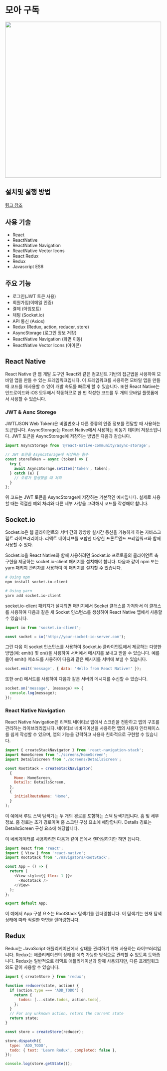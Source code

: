 # 모아 구독

<img style="width: 500px;" src="https://i.ibb.co/dcG77Rt/Screenshot-20221107-224432-submarkettest.jpg" />

## 설치및 실행 방법

<a href="https://github.com/nabacamp-side/side1-fe2/wiki/ReactNative-Expo-%EC%84%A4%EC%B9%98%EB%B0%8F-%EC%8B%A4%ED%96%89-%EB%B0%A9%EB%B2%95">링크 참조</a>

## 사용 기술

- React
- ReactNative
- ReactNative Navigation
- ReactNative Vector Icons
- React Redux
- Redux
- Javascript ES6

## 주요 기능

- 로그인(JWT 토큰 사용)
- 회원가입(이메일 인증)
- 결제 (아임포트)
- 채팅 (Socket.io)
- API 통신 (Axios)
- Redux (Redux, action, reducer, store)
- AsyncStorage (로그인 정보 저장)
- ReactNative Navigation (화면 이동)
- ReactNative Vector Icons (아이콘)

## React Native

React Native 란 웹 개발 도구인 React와 같은 컴포넌트 기반의 접근법을 사용하여 모바일 앱을 만들 수 있는 프레임워크입니다. 이 프레임워크를 사용하면 모바일 앱을 만들 때 코드를 재사용할 수 있어 개발 속도를 빠르게 할 수 있습니다. 또한 React Native는 안드로이드와 iOS 모두에서 작동하므로 한 번 작성한 코드를 두 개의 모바일 플랫폼에서 사용할 수 있습니다.

### JWT & Asnc Storege

JWT(JSON Web Token)은 비밀번호나 다른 종류의 인증 정보를 전달할 때 사용하는 토큰입니다. AsyncStorage는 React Native에서 사용하는 비동기 데이터 저장소입니다. JWT 토큰을 AsyncStorage에 저장하는 방법은 다음과 같습니다.

```Javascript
import AsyncStorage from '@react-native-community/async-storage';

// JWT 토큰을 AsyncStorage에 저장하는 함수
const storeToken = async (token) => {
  try {
    await AsyncStorage.setItem('token', token);
  } catch (e) {
    // 오류가 발생했을 때 처리
  }
};
```
위 코드는 JWT 토큰을 AsyncStorage에 저장하는 기본적인 예시입니다. 실제로 사용할 때는 적절한 예외 처리와 다른 세부 사항을 고려해서 코드를 작성해야 합니다.


## Socket.io

Socket.io은 웹 클라이언트와 서버 간의 양방향 실시간 통신을 가능하게 하는 자바스크립트 라이브러리이다. 리액트 네이티브를 포함한 다양한 프론트엔드 프레임워크와 함께 사용할 수 있다.

Socket.io을 React Native와 함께 사용하려면 Socket.io 프로토콜의 클라이언트 측 구현을 제공하는 socket.io-client 패키지를 설치해야 합니다. 다음과 같이 npm 또는 yarn 패키지 관리자를 사용하여 이 패키지를 설치할 수 있습니다.

```bash
# Using npm
npm install socket.io-client

# Using yarn
yarn add socket.io-client
```

socket.io-client 패키지가 설치되면 패키지에서 Socket 클래스를 가져와서 이 클래스를 사용하여 다음과 같은 새 Socket 인스턴스를 생성하여 React Native 앱에서 사용할 수 있습니다.

```javascript
import io from 'socket.io-client';

const socket = io('http://your-socket-io-server.com');
```

그런 다음 이 socket 인스턴스를 사용하여 Socket.io 클라이언트에서 제공하는 다양한 방법(예: emit() 및 on()을 사용하여 서버에서 메시지를 보내고 받을 수 있습니다. 예를 들어 emit() 메소드를 사용하여 다음과 같은 메시지를 서버에 보낼 수 있습니다.

```javascript
socket.emit('message', { data: 'Hello from React Native!' });
```

또한 on() 메서드를 사용하여 다음과 같은 서버의 메시지를 수신할 수 있습니다.

```javascript
socket.on('message', (message) => {
  console.log(message);
});
```

### React Native Navigation

React Native Navigation은 리액트 네이티브 앱에서 스크린을 전환하고 앱의 구조를 관리하는 라이브러리입니다. 네이티브 네비게이션을 사용하면 앱의 사용자 인터페이스를 쉽게 작성할 수 있으며, 앱의 기능을 강력하고 사용자 친화적으로 구현할 수 있습니다.

```javascript
import { createStackNavigator } from 'react-navigation-stack';
import HomeScreen from './screens/HomeScreen';
import DetailsScreen from './screens/DetailsScreen';

const RootStack = createStackNavigator(
  {
    Home: HomeScreen,
    Details: DetailsScreen,
  },
  {
    initialRouteName: 'Home',
  }
);
```

이 예에서 루트 스택 탐색기는 두 개의 경로를 포함하는 스택 탐색기입니다. 홈 및 세부 정보. 홈 경로는 초기 경로이며 홈 스크린 구성 요소에 해당합니다. Details 경로는 DetailsScreen 구성 요소에 해당합니다.

이 네비게이터를 사용하려면 다음과 같이 앱에서 렌더링하기만 하면 됩니다.

```javascript
import React from 'react';
import { View } from 'react-native';
import RootStack from './navigators/RootStack';

const App = () => {
  return (
    <View style={{ flex: 1 }}>
      <RootStack />
    </View>
  );
};

export default App;

```

이 예에서 App 구성 요소는 RootStack 탐색기를 렌더링합니다. 이 탐색기는 현재 탐색 상태에 따라 적절한 화면을 렌더링합니다.

## Redux

Redux는 JavaScript 애플리케이션에서 상태를 관리하기 위해 사용하는 라이브러리입니다. Redux는 애플리케이션의 상태를 예측 가능한 방식으로 관리할 수 있도록 도와줍니다. Redux는 일반적으로 리액트 애플리케이션과 함께 사용되지만, 다른 프레임워크와도 같이 사용할 수 있습니다.

```javascript
import { createStore } from 'redux';

function reducer(state, action) {
  if (action.type === 'ADD_TODO') {
    return {
      todos: [...state.todos, action.todo],
    };
  }
  // For any unknown action, return the current state
  return state;
}

const store = createStore(reducer);

store.dispatch({
  type: 'ADD_TODO',
  todo: { text: 'Learn Redux', completed: false },
});

console.log(store.getState());
```

